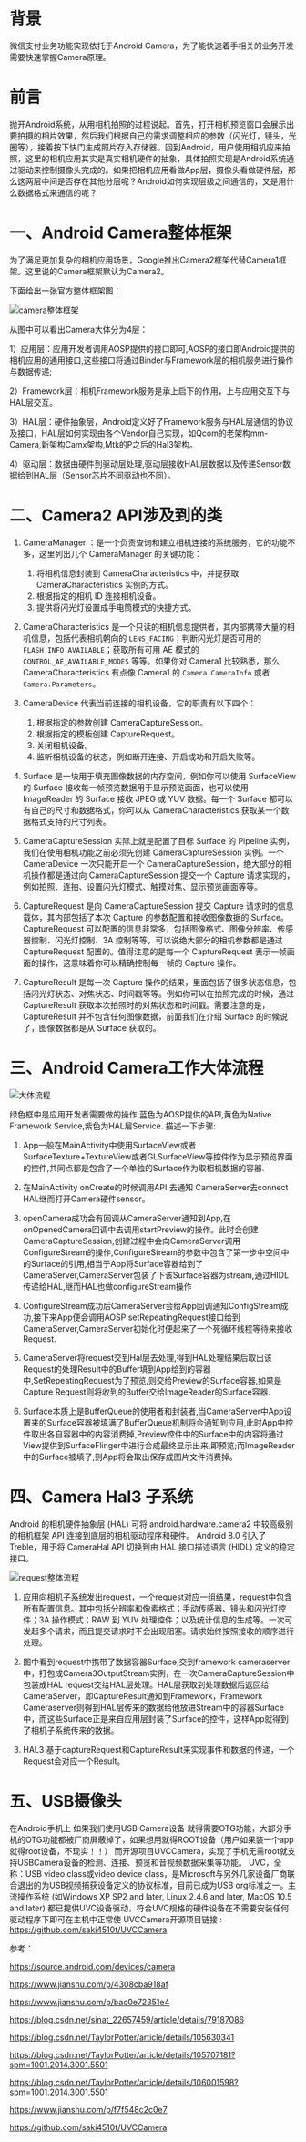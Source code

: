 # 背景

微信支付业务功能实现依托于Android Camera，为了能快速着手相关的业务开发需要快速掌握Camera原理。

# 前言

抛开Android系统，从用相机拍照的过程说起。首先，打开相机预览窗口会展示出要拍摄的相片效果，然后我们根据自己的需求调整相应的参数（闪光灯，镜头，光圈等），接着按下快门生成照片存入存储器。回到Android，用户使用相机应来拍照，这里的相机应用其实是真实相机硬件的抽象，具体拍照实现是Android系统通过驱动来控制摄像头完成的。如果把相机应用看做App层，摄像头看做硬件层，那么这两层中间是否存在其他分层呢？Android如何实现层级之间通信的，又是用什么数据格式来通信的呢？

# 一、Android Camera整体框架

为了满足更加复杂的相机应用场景，Google推出Camera2框架代替Camera1框架。这里说的Camera框架默认为Camera2。

下面给出一张官方整体框架图：

![camera整体框架](camera整体框架.png)

从图中可以看出Camera大体分为4层：

1）应用层：应用开发者调用AOSP提供的接口即可,AOSP的接口即Android提供的相机应用的通用接口,这些接口将通过Binder与Framework层的相机服务进行操作与数据传递;

2）Framework层：相机Framework服务是承上启下的作用，上与应用交互下与HAL层交互。

3）HAL层：硬件抽象层，Android定义好了Framework服务与HAL层通信的协议及接口，HAL层如何实现由各个Vendor自己实现，如Qcom的老架构mm-Camera,新架构Camx架构,Mtk的P之后的Hal3架构。

4）驱动层：数据由硬件到驱动层处理,驱动层接收HAL层数据以及传递Sensor数据给到HAL层（Sensor芯片不同驱动也不同）。

#  二、Camera2 API涉及到的类

1. CameraManager ：是一个负责查询和建立相机连接的系统服务，它的功能不多，这里列出几个 CameraManager 的关键功能：
   1. 将相机信息封装到 CameraCharacteristics 中，并提获取 CameraCharacteristics 实例的方式。
   2. 根据指定的相机 ID 连接相机设备。
   3. 提供将闪光灯设置成手电筒模式的快捷方式。

2. CameraCharacteristics 是一个只读的相机信息提供者，其内部携带大量的相机信息，包括代表相机朝向的 `LENS_FACING`；判断闪光灯是否可用的 `FLASH_INFO_AVAILABLE`；获取所有可用 AE 模式的 `CONTROL_AE_AVAILABLE_MODES` 等等。如果你对 Camera1 比较熟悉，那么 CameraCharacteristics 有点像 Camera1 的 `Camera.CameraInfo` 或者 `Camera.Parameters`。

3. CameraDevice 代表当前连接的相机设备，它的职责有以下四个：
   1. 根据指定的参数创建 CameraCaptureSession。
   2. 根据指定的模板创建 CaptureRequest。
   3. 关闭相机设备。
   4. 监听相机设备的状态，例如断开连接、开启成功和开启失败等。

4. Surface 是一块用于填充图像数据的内存空间，例如你可以使用 SurfaceView 的 Surface 接收每一帧预览数据用于显示预览画面，也可以使用 ImageReader 的 Surface 接收 JPEG 或 YUV 数据。每一个 Surface 都可以有自己的尺寸和数据格式，你可以从 CameraCharacteristics 获取某一个数据格式支持的尺寸列表。

5. CameraCaptureSession 实际上就是配置了目标 Surface 的 Pipeline 实例，我们在使用相机功能之前必须先创建 CameraCaptureSession 实例。一个 CameraDevice 一次只能开启一个 CameraCaptureSession，绝大部分的相机操作都是通过向 CameraCaptureSession 提交一个 Capture 请求实现的，例如拍照、连拍、设置闪光灯模式、触摸对焦、显示预览画面等等。

6. CaptureRequest 是向 CameraCaptureSession 提交 Capture 请求时的信息载体，其内部包括了本次 Capture 的参数配置和接收图像数据的 Surface。CaptureRequest 可以配置的信息非常多，包括图像格式、图像分辨率、传感器控制、闪光灯控制、3A 控制等等，可以说绝大部分的相机参数都是通过 CaptureRequest 配置的。值得注意的是每一个 CaptureRequest 表示一帧画面的操作，这意味着你可以精确控制每一帧的 Capture 操作。

7. CaptureResult 是每一次 Capture 操作的结果，里面包括了很多状态信息，包括闪光灯状态、对焦状态、时间戳等等。例如你可以在拍照完成的时候，通过 CaptureResult 获取本次拍照时的对焦状态和时间戳。需要注意的是，CaptureResult 并不包含任何图像数据，前面我们在介绍 Surface 的时候说了，图像数据都是从 Surface 获取的。

# 三、Android Camera工作大体流程

![大体流程](大体流程.png)

绿色框中是应用开发者需要做的操作,蓝色为AOSP提供的API,黄色为Native Framework Service,紫色为HAL层Service.
描述一下步骤:

1. App一般在MainActivity中使用SurfaceView或者SurfaceTexture+TextureView或者GLSurfaceView等控件作为显示预览界面的控件,共同点都是包含了一个单独的Surface作为取相机数据的容器.

2. 在MainActivity onCreate的时候调用API 去通知 CameraServer去connect HAL继而打开Camera硬件sensor。

3. openCamera成功会有回调从CameraServer通知到App,在onOpenedCamera回调中去调用startPreview的操作。此时会创建CameraCaptureSession,创建过程中会向CameraServer调用ConfigureStream的操作,ConfigureStream的参数中包含了第一步中空间中的Surface的引用,相当于App将Surface容器给到了CameraServer,CameraServer包装了下该Surface容器为stream,通过HIDL传递给HAL,继而HAL也做configureStream操作

4. ConfigureStream成功后CameraServer会给App回调通知ConfigStream成功,接下来App便会调用AOSP setRepeatingRequest接口给到CameraServer,CameraServer初始化时便起来了一个死循环线程等待来接收Request.

5. CameraServer将request交到Hal层去处理,得到HAL处理结果后取出该Request的处理Result中的Buffer填到App给到的容器中,SetRepeatingRequest为了预览,则交给Preview的Surface容器,如果是Capture Request则将收到的Buffer交给ImageReader的Surface容器.

6. Surface本质上是BufferQueue的使用者和封装者,当CameraServer中App设置来的Surface容器被填满了BufferQueue机制将会通知到应用,此时App中控件取出各自容器中的内容消费掉,Preview控件中的Surface中的内容将通过View提供到SurfaceFlinger中进行合成最终显示出来,即预览;而ImageReader中的Surface被填了,则App将会取出保存成图片文件消费掉。

# 四、Camera Hal3 子系统

Android 的相机硬件抽象层 (HAL) 可将 android.hardware.camera2 中较高级别的相机框架 API 连接到底层的相机驱动程序和硬件。
Android 8.0 引入了 Treble，用于将 CameraHal API 切换到由 HAL 接口描述语言 (HIDL) 定义的稳定接口。

![request整体流程](request整体流程.png)

1. 应用向相机子系统发出request，一个request对应一组结果，request中包含所有配置信息。其中包括分辨率和像素格式；手动传感器、镜头和闪光灯控件；3A 操作模式；RAW 到 YUV 处理控件；以及统计信息的生成等。一次可发起多个请求，而且提交请求时不会出现阻塞。请求始终按照接收的顺序进行处理。

2. 图中看到request中携带了数据容器Surface,交到framework cameraserver中，打包成Camera3OutputStream实例，在一次CameraCaptureSession中包装成HAL request交给HAL层处理。HAL层获取到处理数据后返回给CameraServer，即CaptureResult通知到Framework，Framework Cameraserver则得到HAL层传来的数据给他放进Stream中的容器Surface中，而这些Surface正是来自应用层封装了Surface的控件，这样App就得到了相机子系统传来的数据。

3. HAL3 基于captureRequest和CaptureResult来实现事件和数据的传递，一个Request会对应一个Result。

# 五、USB摄像头
   在Android手机上 如果我们使用USB Camera设备 就得需要OTG功能，大部分手机的OTG功能都被厂商屏蔽掉了，如果想用就得ROOT设备（用户如果装一个app就得root设备，不现实！！）
而开源项目UVCCamera，实现了手机无需root就支持USBCamera设备的检测、连接、预览和音视频数据采集等功能。
   UVC，全称：USB video class或video device class，是Microsoft与另外几家设备厂商联合退出的为USB视频捕获设备定义的协议标准，目前已成为USB org标准之一。主流操作系统 (如Windows XP SP2 and later, Linux 2.4.6 and later, MacOS 10.5 and later) 都已提供UVC设备驱动，符合UVC规格的硬件设备在不需要安装任何驱动程序下即可在主机中正常使
UVCCamera开源项目链接 : https://github.com/saki4510t/UVCCamera






参考：

https://source.android.com/devices/camera

https://www.jianshu.com/p/4308cba918af

https://www.jianshu.com/p/bac0e72351e4

https://blog.csdn.net/sinat_22657459/article/details/79187086

https://blog.csdn.net/TaylorPotter/article/details/105630341

https://blog.csdn.net/TaylorPotter/article/details/105707181?spm=1001.2014.3001.5501

https://blog.csdn.net/TaylorPotter/article/details/106001598?spm=1001.2014.3001.5501

https://www.jianshu.com/p/f7f548c2c0e7

https://github.com/saki4510t/UVCCamera



### 
